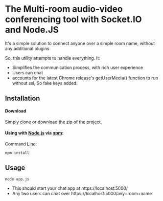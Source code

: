 # The Multi-room audio-video conferencing tool with Socket.IO and Node.JS

It's a simple solution to connect anyone over a simple room name, without any additional plugins

So, this utility attempts to handle everything. It:

- Simplifies the communication process, with rich user experience
- Users can chat
- accounts for the latest Chrome release's getUserMedia() function to run without ssl, So fake keys added.


## Installation

#### Download

Simply clone or download the zip of the project,

#### Using with [Node.js](http://nodejs.org) via [npm](https://www.npmjs.org/):

Command Line:

```shell
npm install
```

## Usage

```shell
node app.js
```

- This should start your chat app at https://localhost:5000/
- Any two users can chat over https://localhost:5000/any+room+name

